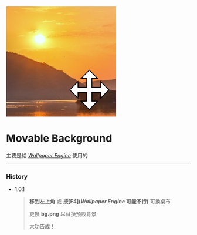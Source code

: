 ![Movable Background](resources/preview.png "Movable Background")
# Movable Background
主要是給 *[Wallpaper Engine](https://store.steampowered.com/app/431960/Wallpaper_Engine/ "「Wallpaper Engine」 Official")* 使用的
***
### History
* 1.0.1
  > **移到左上角** 或 **按[F4](*Wallpaper Engine* 可能不行)** 可換桌布
  >
  > 更換 **bg.png** 以替換預設背景
  >
  > 大功告成！
